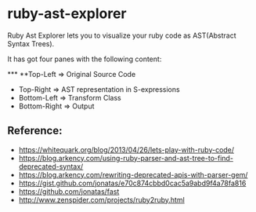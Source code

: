 # ruby-ast-explorer

Ruby Ast Explorer lets you to visualize your ruby code as AST(Abstract Syntax Trees). 

It has got four panes with the following content:

*** **Top-Left => Original Source Code
* Top-Right => AST representation in S-expressions
* Bottom-Left => Transform Class
* Bottom-Right => Output


## Reference:
* https://whitequark.org/blog/2013/04/26/lets-play-with-ruby-code/
* https://blog.arkency.com/using-ruby-parser-and-ast-tree-to-find-deprecated-syntax/
* https://blog.arkency.com/rewriting-deprecated-apis-with-parser-gem/
* https://gist.github.com/jonatas/e70c874cbbd0cac5a9abd9f4a78fa816
* https://github.com/jonatas/fast
* http://www.zenspider.com/projects/ruby2ruby.html
